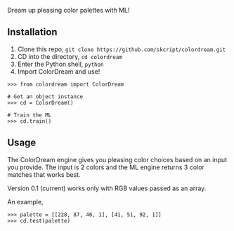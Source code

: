 Dream up pleasing color palettes with ML!

## Installation

1. Clone this repo, `git clone https://github.com/skcript/colordream.git`
2. CD into the directory, `cd colordream`
3. Enter the Python shell, `python`
4. Import ColorDream and use!

```
>>> from colordream import ColorDream

# Get an object instance
>>> cd = ColorDream()

# Train the ML
>>> cd.train()
```

## Usage
The ColorDream engine gives you pleasing color choices based on an input you provide. The input is 2 colors and the ML engine returns 3 color matches that works best.

Version 0.1 (current) works only with RGB values passed as an array.

An example,

```
>>> palette = [[228, 87, 46, 1], [41, 51, 92, 1]]
>>> cd.test(palette)
```
